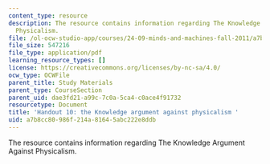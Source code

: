 ```yaml
---
content_type: resource
description: The resource contains information regarding The Knowledge Argument Against
  Physicalism.
file: /ol-ocw-studio-app/courses/24-09-minds-and-machines-fall-2011/a7b8cc80986f214a81645abc222e8ddb_MIT24_09F11_knowledge.pdf
file_size: 547216
file_type: application/pdf
learning_resource_types: []
license: https://creativecommons.org/licenses/by-nc-sa/4.0/
ocw_type: OCWFile
parent_title: Study Materials
parent_type: CourseSection
parent_uid: dae3fd21-a99c-7c0a-5ca4-c0ace4f91732
resourcetype: Document
title: 'Handout 10: the Knowledge argument against physicalism '
uid: a7b8cc80-986f-214a-8164-5abc222e8ddb
---
```

The resource contains information regarding The Knowledge Argument Against Physicalism.